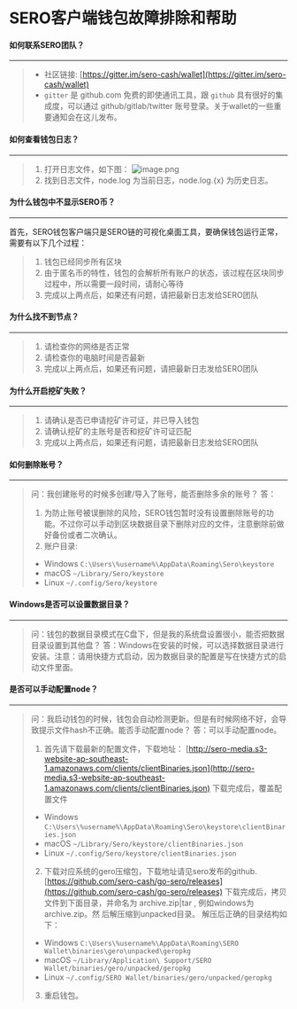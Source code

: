 # SERO客户端钱包故障排除和帮助

####  如何联系SERO团队？
---
> - 社区链接: [https://gitter.im/sero-cash/wallet](https://gitter.im/sero-cash/wallet)
> - `gitter` 是 github.com 免费的即使通讯工具，跟 `github` 具有很好的集成度，可以通过 github/gitlab/twitter 账号登录。关于wallet的一些重要通知会在这儿发布。

####  如何查看钱包日志？
---
> 1. 打开日志文件，如下图：
![image.png](https://upload-images.jianshu.io/upload_images/13141677-4b9642b60df09133.png?imageMogr2/auto-orient/strip%7CimageView2/2/w/600)
> 2. 找到日志文件，node.log 为当前日志，node.log.{x}  为历史日志。

####  为什么钱包中不显示SERO币？
---
首先，SERO钱包客户端只是SERO链的可视化桌面工具，要确保钱包运行正常，需要有以下几个过程：
> 1. 钱包已经同步所有区块
> 2. 由于匿名币的特性，钱包的会解析所有账户的状态，该过程在区块同步过程中，所以需要一段时间，请耐心等待
> 3. 完成以上两点后，如果还有问题，请把最新日志发给SERO团队

#### 为什么找不到节点？
---
> 1. 请检查你的网络是否正常
> 2. 请检查你的电脑时间是否最新
> 3. 完成以上两点后，如果还有问题，请把最新日志发给SERO团队

####  为什么开启挖矿失败？
---
> 1. 请确认是否已申请挖矿许可证，并已导入钱包
> 2. 请确认挖矿的主账号是否和挖矿许可证匹配
> 3. 完成以上两点后，如果还有问题，请把最新日志发给SERO团队

#### 如何删除账号？
---
>问：我创建账号的时候多创建/导入了账号，能否删除多余的账号？
>答：
> 1. 为防止账号被误删除的风险，SERO钱包暂时没有设置删除账号的功能。不过你可以手动到区块数据目录下删除对应的文件，注意删除前做好备份或者二次确认。
> 2. 账户目录:
> - Windows `C:\Users\%username%\AppData\Roaming\Sero\keystore`
> - macOS `~/Library/Sero/keystore`
> - Linux `~/.config/Sero/keystore `

#### Windows是否可以设置数据目录？
---
> 问：钱包的数据目录模式在C盘下，但是我的系统盘设置很小，能否把数据目录设置到其他盘？
>答：Windows在安装的时候，可以选择数据目录进行安装。注意：请用快捷方式启动，因为数据目录的配置是写在快捷方式的启动文件里面。

#### 是否可以手动配置node？
---
>问：我启动钱包的时候，钱包会自动检测更新。但是有时候网络不好，会导致提示文件hash不正确。能否手动配置node？
>答：可以手动配置node。
>1. 首先请下载最新的配置文件，下载地址：
[http://sero-media.s3-website-ap-southeast-1.amazonaws.com/clients/clientBinaries.json](http://sero-media.s3-website-ap-southeast-1.amazonaws.com/clients/clientBinaries.json)
下载完成后，覆盖配置文件
> - Windows `C:\Users\%username%\AppData\Roaming\Sero\keystore\clientBinaries.json`
> - macOS `~/Library/Sero/keystore/clientBinaries.json`
> - Linux `~/.config/Sero/keystore/clientBinaries.json`
> 2. 下载对应系统的gero压缩包，下载地址请见sero发布的github.
[https://github.com/sero-cash/go-sero/releases](https://github.com/sero-cash/go-sero/releases)
下载完成后，拷贝文件到下面目录，并命名为 archive.zip|tar , 例如windows为 archive.zip。然 后解压缩到unpacked目录。
解压后正确的目录结构如下：
> - Windows `C:\Users\%username%\AppData\Roaming\SERO Wallet\binaries\gero\unpacked\geropkg`
> - macOS `~/Library/Application\ Support/SERO Wallet/binaries/gero/unpacked/geropkg`
> - Linux `~/.config/SERO Wallet/binaries/gero/unpacked/geropkg`
>3. 重启钱包。
